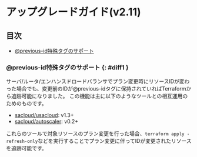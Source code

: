 # アップグレードガイド(v2.11)

## 目次

- [@previous-id特殊タグのサポート](#diff1)
  
### @previous-id特殊タグのサポート {: #diff1 }

サーバ/ルータ/エンハンスドロードバランサでプラン変更時にリソースIDが変わった場合でも、変更前のIDが@previous-idタグに保持されていればTerraformから追跡可能になりました。
この機能は主に以下のようなツールとの相互運用のためのものです。

- [sacloud/usacloud](https://github.com/sacloud/usacloud): v1.3+
- [sacloud/autoscaler](https://github.com/sacloud/autoscaler): v0.2+

これらのツールで対象リソースのプラン変更を行った場合、`terraform apply -refresh-only`などを実行することでプラン変更に伴ってIDが変更されたリソースを追跡可能です。  